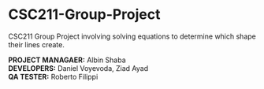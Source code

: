 # CSC211-Group-Project

CSC211 Group Project involving solving equations to determine which shape their lines create.

**PROJECT MANAGAER:** Albin Shaba  
**DEVELOPERS:** Daniel Voyevoda, Ziad Ayad  
**QA TESTER:** Roberto Filippi  
